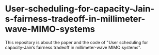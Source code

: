 # User-scheduling-for-capacity-Jain-s-fairness-tradeoff-in-millimeter-wave-MIMO-systems
This repository is about the paper and the code of "User scheduling for capacity-Jain’s fairness tradeoff in millimeter-wave MIMO systems".
